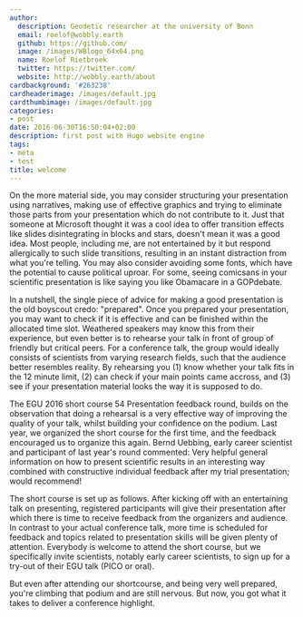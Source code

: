 ```yaml
---
author:
  description: Geodetic researcher at the university of Bonn
  email: roelof@wobbly.earth
  github: https://github.com/
  image: /images/WBlogo_64x64.png
  name: Roelof Rietbroek
  twitter: https://twitter.com/
  website: http://wobbly.earth/about
cardbackground: '#263238'
cardheaderimage: /images/default.jpg
cardthumbimage: /images/default.jpg
categories:
- post
date: 2016-06-30T16:50:04+02:00
description: first post with Hugo website engine
tags:
- meta
- test
title: welcome
---
```


On the more material side, you may consider structuring your presentation using narratives, making use of effective graphics and trying to eliminate those parts from your presentation which do not contribute to it. Just that someone at Microsoft thought it was a cool idea to offer transition effects like slides disintegrating in blocks and stars, doesn't mean it was a good idea. Most people, including me, are not entertained by it but respond allergically to such slide transitions, resulting in an instant distraction from what you're telling. You may also consider avoiding some fonts, which have the potential to cause political uproar. For some, seeing comicsans in your scientific presentation is like saying you like Obamacare in a GOPdebate.

In a nutshell, the single piece of advice for making a good presentation is the old boyscout credo: "prepared". Once you prepared your presentation, you may want to check if it is effective and can be finished within the allocated time slot. Weathered speakers may know this from their experience, but even better is to rehearse your talk in front of group of friendly but critical peers. For a conference talk, the group would ideally consists of scientists from varying research fields, such that the audience better resembles reality. By rehearsing you (1) know whether your talk fits in the 12 minute limit, (2) can check if your main points came accross, and (3) see if your presentation material looks the way it is supposed to do.

The EGU 2016 short course 54 Presentation feedback round, builds on the observation that doing a rehearsal is a very effective way of improving the quality of your talk, whilst building your confidence on the podium. Last year, we organized the short course for the first time, and the feedback encouraged us to organize this again. Bernd Uebbing, early career scientist and participant of last year's round commented: Very helpful general information on how to present scientific results in an interesting way combined with constructive individual feedback after my trial presentation; would recommend!

The short course is set up as follows. After kicking off with an entertaining talk on presenting, registered participants will give their presentation after which there is time to receive feedback from the organizers and audience. In contrast to your actual conference talk, more time is scheduled for feedback and topics related to presentation skills will be given plenty of attention. Everybody is welcome to attend the short course, but we specifically invite scientists, notably early career scientists, to sign up for a try-out of their EGU talk (PICO or oral).

But even after attending our shortcourse, and being very well prepared, you're climbing that podium and are still nervous. But now, you got what it takes to deliver a conference highlight.

